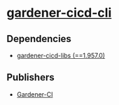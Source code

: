 # [gardener-cicd-cli](https://pypi.org/project/gardener-cicd-cli)

## Dependencies
- [gardener-cicd-libs (==1.957.0)](packages/g/gardener-cicd-libs.md)



## Publishers
- [Gardener-CI](https://pypi.org/user/Gardener-CI)

